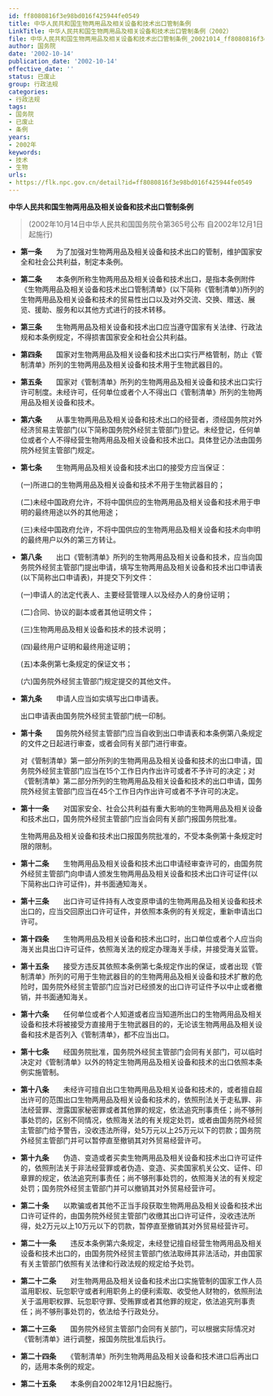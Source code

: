 ```yaml
---
id: ff8080816f3e98bd016f425944fe0549
title: 中华人民共和国生物两用品及相关设备和技术出口管制条例
LinkTitle: 中华人民共和国生物两用品及相关设备和技术出口管制条例（2002）
file: 中华人民共和国生物两用品及相关设备和技术出口管制条例_20021014_ff8080816f3e98bd016f425944fe0549.docx
author: 国务院
date: '2002-10-14'
publication_date: '2002-10-14'
effective_date: ''
status: 已废止
group: 行政法规
categories:
- 行政法规
tags:
- 国务院
- 已废止
- 条例
years:
- 2002年
keywords:
- 技术
- 生物
urls:
- https://flk.npc.gov.cn/detail?id=ff8080816f3e98bd016f425944fe0549
---
```


**中华人民共和国生物两用品及相关设备和技术出口管制条例**

> (2002年10月14日中华人民共和国国务院令第365号公布 自2002年12月1日起施行)

- **第一条**　　为了加强对生物两用品及相关设备和技术出口的管制，维护国家安全和社会公共利益，制定本条例。

- **第二条**　　本条例所称生物两用品及相关设备和技术出口，是指本条例附件《生物两用品及相关设备和技术出口管制清单》(以下简称《管制清单》)所列的生物两用品及相关设备和技术的贸易性出口以及对外交流、交换、赠送、展览、援助、服务和以其他方式进行的技术转移。

- **第三条**　　生物两用品及相关设备和技术出口应当遵守国家有关法律、行政法规和本条例规定，不得损害国家安全和社会公共利益。

- **第四条**　　国家对生物两用品及相关设备和技术出口实行严格管制，防止《管制清单》所列的生物两用品及相关设备和技术用于生物武器目的。

- **第五条**　　国家对《管制清单》所列的生物两用品及相关设备和技术出口实行许可制度。未经许可，任何单位或者个人不得出口《管制清单》所列的生物两用品及相关设备和技术。

- **第六条**　　从事生物两用品及相关设备和技术出口的经营者，须经国务院对外经济贸易主管部门(以下简称国务院外经贸主管部门)登记。未经登记，任何单位或者个人不得经营生物两用品及相关设备和技术出口。具体登记办法由国务院外经贸主管部门规定。

- **第七条**　　生物两用品及相关设备和技术出口的接受方应当保证：

  (一)所进口的生物两用品及相关设备和技术不用于生物武器目的；

  (二)未经中国政府允许，不将中国供应的生物两用品及相关设备和技术用于申明的最终用途以外的其他用途；

  (三)未经中国政府允许，不将中国供应的生物两用品及相关设备和技术向申明的最终用户以外的第三方转让。

- **第八条**　　出口《管制清单》所列的生物两用品及相关设备和技术，应当向国务院外经贸主管部门提出申请，填写生物两用品及相关设备和技术出口申请表(以下简称出口申请表)，并提交下列文件：

  (一)申请人的法定代表人、主要经营管理人以及经办人的身份证明；

  (二)合同、协议的副本或者其他证明文件；

  (三)生物两用品及相关设备和技术的技术说明；

  (四)最终用户证明和最终用途证明；

  (五)本条例第七条规定的保证文书；

  (六)国务院外经贸主管部门规定提交的其他文件。

- **第九条**　　申请人应当如实填写出口申请表。

  出口申请表由国务院外经贸主管部门统一印制。

- **第十条**　　国务院外经贸主管部门应当自收到出口申请表和本条例第八条规定的文件之日起进行审查，或者会同有关部门进行审查。

  对《管制清单》第一部分所列的生物两用品及相关设备和技术的出口申请，国务院外经贸主管部门应当在15个工作日内作出许可或者不予许可的决定；对《管制清单》第二部分所列的生物两用品及相关设备和技术的出口申请，国务院外经贸主管部门应当在45个工作日内作出许可或者不予许可的决定。

- **第十一条**　　对国家安全、社会公共利益有重大影响的生物两用品及相关设备和技术出口，国务院外经贸主管部门应当会同有关部门报国务院批准。

  生物两用品及相关设备和技术出口报国务院批准的，不受本条例第十条规定时限的限制。

- **第十二条**　　生物两用品及相关设备和技术出口申请经审查许可的，由国务院外经贸主管部门向申请人颁发生物两用品及相关设备和技术出口许可证件(以下简称出口许可证件)，并书面通知海关。

- **第十三条**　　出口许可证件持有人改变原申请的生物两用品及相关设备和技术出口的，应当交回原出口许可证件，并依照本条例的有关规定，重新申请出口许可。

- **第十四条**　　生物两用品及相关设备和技术出口时，出口单位或者个人应当向海关出具出口许可证件，依照海关法的规定办理海关手续，并接受海关监管。

- **第十五条**　　接受方违反其依照本条例第七条规定作出的保证，或者出现《管制清单》所列的可用于生物武器目的的生物两用品及相关设备和技术扩散的危险时，国务院外经贸主管部门应当对已经颁发的出口许可证件予以中止或者撤销，并书面通知海关。

- **第十六条**　　任何单位或者个人知道或者应当知道所出口的生物两用品及相关设备和技术将被接受方直接用于生物武器目的的，无论该生物两用品及相关设备和技术是否列入《管制清单》，都不应当出口。

- **第十七条**　　经国务院批准，国务院外经贸主管部门会同有关部门，可以临时决定对《管制清单》以外的特定生物两用品及相关设备和技术的出口依照本条例实施管制。

- **第十八条**　　未经许可擅自出口生物两用品及相关设备和技术的，或者擅自超出许可的范围出口生物两用品及相关设备和技术的，依照刑法关于走私罪、非法经营罪、泄露国家秘密罪或者其他罪的规定，依法追究刑事责任；尚不够刑事处罚的，区别不同情况，依照海关法的有关规定处罚，或者由国务院外经贸主管部门给予警告，没收违法所得，处5万元以上25万元以下的罚款；国务院外经贸主管部门并可以暂停直至撤销其对外贸易经营许可。

- **第十九条**　　伪造、变造或者买卖生物两用品及相关设备和技术出口许可证件的，依照刑法关于非法经营罪或者伪造、变造、买卖国家机关公文、证件、印章罪的规定，依法追究刑事责任；尚不够刑事处罚的，依照海关法的有关规定处罚；国务院外经贸主管部门并可以撤销其对外贸易经营许可。

- **第二十条**　　以欺骗或者其他不正当手段获取生物两用品及相关设备和技术出口许可证件的，由国务院外经贸主管部门收缴其出口许可证件，没收违法所得，处2万元以上10万元以下的罚款，暂停直至撤销其对外贸易经营许可。

- **第二十一条**　　违反本条例第六条规定，未经登记擅自经营生物两用品及相关设备和技术出口的，由国务院外经贸主管部门依法取缔其非法活动，并由国家有关主管部门依照有关法律和行政法规的规定给予处罚。

- **第二十二条**　　对生物两用品及相关设备和技术出口实施管制的国家工作人员滥用职权、玩忽职守或者利用职务上的便利索取、收受他人财物的，依照刑法关于滥用职权罪、玩忽职守罪、受贿罪或者其他罪的规定，依法追究刑事责任；尚不够刑事处罚的，依法给予行政处分。

- **第二十三条**　　国务院外经贸主管部门会同有关部门，可以根据实际情况对《管制清单》进行调整，报国务院批准后执行。

- **第二十四条**　　《管制清单》所列生物两用品及相关设备和技术进口后再出口的，适用本条例的规定。

- **第二十五条**　　本条例自2002年12月1日起施行。
